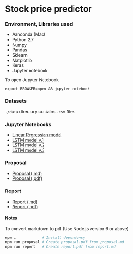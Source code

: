 # Stock price predictor

### Environment, Libraries used
- Aanconda (Mac)
- Python 2.7
- Numpy
- Pandas
- Sklearn
- Matplotlib
- Keras
- Jupyter notebook

To open Jupyter Notebook
```
export BROWSER=open && jupyter notebook
```

### Datasets

`./data` directory contains `.csv` files

### Jupyter Notebooks
- [Linear Regression model](./stock_price_predictor_linear_regression.ipynb)
- [LSTM model v.1](./stock_price_predictor_lstm_1.ipynb)
- [LSTM model v.2](./stock_price_predictor_lstm_2.ipynb)
- [LSTM model v.3](./stock_price_predictor_lstm_3.ipynb)

### Proposal
- [Proposal (.md)](./proposal.md)
- [Proposal (.pdf)](./proposal.pdf)

### Report
- [Report (.md)](./report.md)
- [Report (.pdf)](./report.pdf)


#### Notes

To convert markdown to pdf (Use Node.js version 6 or above)
```sh
npm i            # Install dependency
npm run proposal # Create proposal.pdf from proposal.md
npm run report   # Create report.pdf from report.md
```
